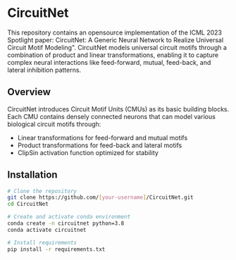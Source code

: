 # CircuitNet

This repository contains an opensource implementation of the ICML 2023 Spotlight paper: CircuitNet: A Generic Neural Network to Realize Universal Circuit Motif Modeling". CircuitNet models universal circuit motifs through a combination of product and linear transformations, enabling it to capture complex neural interactions like feed-forward, mutual, feed-back, and lateral inhibition patterns.

## Overview

CircuitNet introduces Circuit Motif Units (CMUs) as its basic building blocks. Each CMU contains densely connected neurons that can model various biological circuit motifs through:
- Linear transformations for feed-forward and mutual motifs
- Product transformations for feed-back and lateral motifs
- ClipSin activation function optimized for stability

## Installation

```bash
# Clone the repository
git clone https://github.com/[your-username]/CircuitNet.git
cd CircuitNet

# Create and activate conda environment
conda create -n circuitnet python=3.8
conda activate circuitnet

# Install requirements
pip install -r requirements.txt
